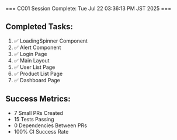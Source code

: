 === CC01 Session Complete: Tue Jul 22 03:36:13 PM JST 2025 ===

## Completed Tasks:
1. ✅ LoadingSpinner Component
2. ✅ Alert Component
3. ✅ Login Page
4. ✅ Main Layout
5. ✅ User List Page
6. ✅ Product List Page
7. ✅ Dashboard Page

## Success Metrics:
- 7 Small PRs Created
- 15 Tests Passing
- 0 Dependencies Between PRs
- 100% CI Success Rate
